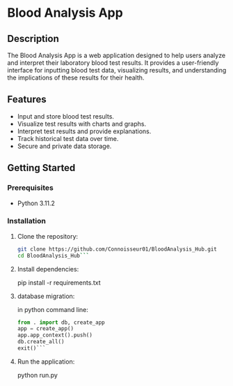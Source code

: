 # Blood Analysis App

## Description

The Blood Analysis App is a web application designed to help users analyze and interpret their laboratory blood test results. It provides a user-friendly interface for inputting blood test data, visualizing results, and understanding the implications of these results for their health.

## Features

- Input and store blood test results.
- Visualize test results with charts and graphs.
- Interpret test results and provide explanations.
- Track historical test data over time.
- Secure and private data storage.

## Getting Started

### Prerequisites

- Python 3.11.2

### Installation

1. Clone the repository:

    ```bash
    git clone https://github.com/Connoisseur01/BloodAnalysis_Hub.git
    cd BloodAnalysis_Hub```

2. Install dependencies:

    pip install -r requirements.txt

3. database migration:

    in python command line:
    ```python
    from . import db, create_app
    app = create_app()
    app.app_context().push()
    db.create_all()
    exit()```

4. Run the application:

    python run.py

